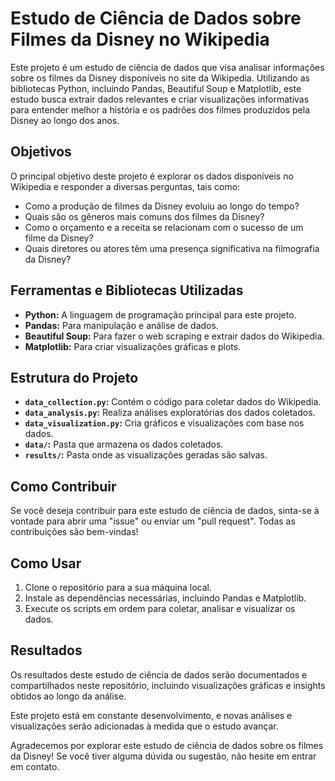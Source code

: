 # Estudo de Ciência de Dados sobre Filmes da Disney no Wikipedia

Este projeto é um estudo de ciência de dados que visa analisar informações sobre os filmes da Disney disponíveis no site da Wikipedia. Utilizando as bibliotecas Python, incluindo Pandas, Beautiful Soup e Matplotlib, este estudo busca extrair dados relevantes e criar visualizações informativas para entender melhor a história e os padrões dos filmes produzidos pela Disney ao longo dos anos.

## Objetivos

O principal objetivo deste projeto é explorar os dados disponíveis no Wikipedia e responder a diversas perguntas, tais como:

- Como a produção de filmes da Disney evoluiu ao longo do tempo?
- Quais são os gêneros mais comuns dos filmes da Disney?
- Como o orçamento e a receita se relacionam com o sucesso de um filme da Disney?
- Quais diretores ou atores têm uma presença significativa na filmografia da Disney?

## Ferramentas e Bibliotecas Utilizadas

- **Python:** A linguagem de programação principal para este projeto.
- **Pandas:** Para manipulação e análise de dados.
- **Beautiful Soup:** Para fazer o web scraping e extrair dados do Wikipedia.
- **Matplotlib:** Para criar visualizações gráficas e plots.

## Estrutura do Projeto

- **`data_collection.py`:** Contém o código para coletar dados do Wikipedia.
- **`data_analysis.py`:** Realiza análises exploratórias dos dados coletados.
- **`data_visualization.py`:** Cria gráficos e visualizações com base nos dados.
- **`data/`:** Pasta que armazena os dados coletados.
- **`results/`:** Pasta onde as visualizações geradas são salvas.

## Como Contribuir

Se você deseja contribuir para este estudo de ciência de dados, sinta-se à vontade para abrir uma "issue" ou enviar um "pull request". Todas as contribuições são bem-vindas!

## Como Usar

1. Clone o repositório para a sua máquina local.
2. Instale as dependências necessárias, incluindo Pandas e Matplotlib.
3. Execute os scripts em ordem para coletar, analisar e visualizar os dados.

## Resultados

Os resultados deste estudo de ciência de dados serão documentados e compartilhados neste repositório, incluindo visualizações gráficas e insights obtidos ao longo da análise.

Este projeto está em constante desenvolvimento, e novas análises e visualizações serão adicionadas à medida que o estudo avançar.

Agradecemos por explorar este estudo de ciência de dados sobre os filmes da Disney! Se você tiver alguma dúvida ou sugestão, não hesite em entrar em contato.

